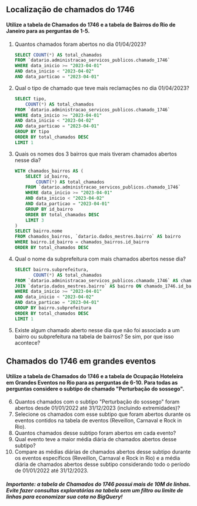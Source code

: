 ## Localização de chamados do 1746
#### Utilize a tabela de Chamados do 1746 e a tabela de Bairros do Rio de Janeiro para as perguntas de 1-5.

1. Quantos chamados foram abertos no dia 01/04/2023?
    ```sql
    SELECT COUNT(*) AS total_chamados
    FROM `datario.administracao_servicos_publicos.chamado_1746`
    WHERE data_inicio >= "2023-04-01"
    AND data_inicio < "2023-04-02"
    AND data_particao = "2023-04-01"
    ```
2. Qual o tipo de chamado que teve mais reclamações no dia 01/04/2023?
    ```sql
    SELECT tipo,
        COUNT(*) AS total_chamados
    FROM `datario.administracao_servicos_publicos.chamado_1746`
    WHERE data_inicio >= "2023-04-01"
    AND data_inicio < "2023-04-02"
    AND data_particao = "2023-04-01"
    GROUP BY tipo
    ORDER BY total_chamados DESC
    LIMIT 1
    ```
3. Quais os nomes dos 3 bairros que mais tiveram chamados abertos nesse dia?
    ```sql
    WITH chamados_bairros AS (
        SELECT id_bairro,
            COUNT(*) AS total_chamados
        FROM `datario.administracao_servicos_publicos.chamado_1746`
        WHERE data_inicio >= "2023-04-01"
        AND data_inicio < "2023-04-02"
        AND data_particao = "2023-04-01"
        GROUP BY id_bairro
        ORDER BY total_chamados DESC
        LIMIT 3
    )
    SELECT bairro.nome
    FROM chamados_bairros, `datario.dados_mestres.bairro` AS bairro
    WHERE bairro.id_bairro = chamados_bairros.id_bairro
    ORDER BY total_chamados DESC
    ```
4. Qual o nome da subprefeitura com mais chamados abertos nesse dia?
    ```sql
    SELECT bairro.subprefeitura,
           COUNT(*) AS total_chamados
    FROM `datario.administracao_servicos_publicos.chamado_1746` AS chamado_1746
    JOIN `datario.dados_mestres.bairro` AS bairro ON chamado_1746.id_bairro = bairro.id_bairro
    WHERE data_inicio >= "2023-04-01"
    AND data_inicio < "2023-04-02"
    AND data_particao = "2023-04-01"
    GROUP BY bairro.subprefeitura
    ORDER BY total_chamados DESC
    LIMIT 1
    ```
5. Existe algum chamado aberto nesse dia que não foi associado a um bairro ou subprefeitura na tabela de bairros? Se sim, por que isso acontece?


## Chamados do 1746 em grandes eventos
#### Utilize a tabela de Chamados do 1746 e a tabela de Ocupação Hoteleira em Grandes Eventos no Rio para as perguntas de 6-10. Para todas as perguntas considere o subtipo de chamado "Perturbação do sossego".

6. Quantos chamados com o subtipo "Perturbação do sossego" foram abertos desde 01/01/2022 até 31/12/2023 (incluindo extremidades)?
7. Selecione os chamados com esse subtipo que foram abertos durante os eventos contidos na tabela de eventos (Reveillon, Carnaval e Rock in Rio).
8. Quantos chamados desse subtipo foram abertos em cada evento?
9. Qual evento teve a maior média diária de chamados abertos desse subtipo?
10. Compare as médias diárias de chamados abertos desse subtipo durante os eventos específicos (Reveillon, Carnaval e Rock in Rio) e a média diária de chamados abertos desse subtipo considerando todo o período de 01/01/2022 até 31/12/2023.

##### Importante: a tabela de Chamados do 1746 possui mais de 10M de linhas. Evite fazer consultas exploratórias na tabela sem um filtro ou limite de linhas para economizar sua cota no BigQuery!
